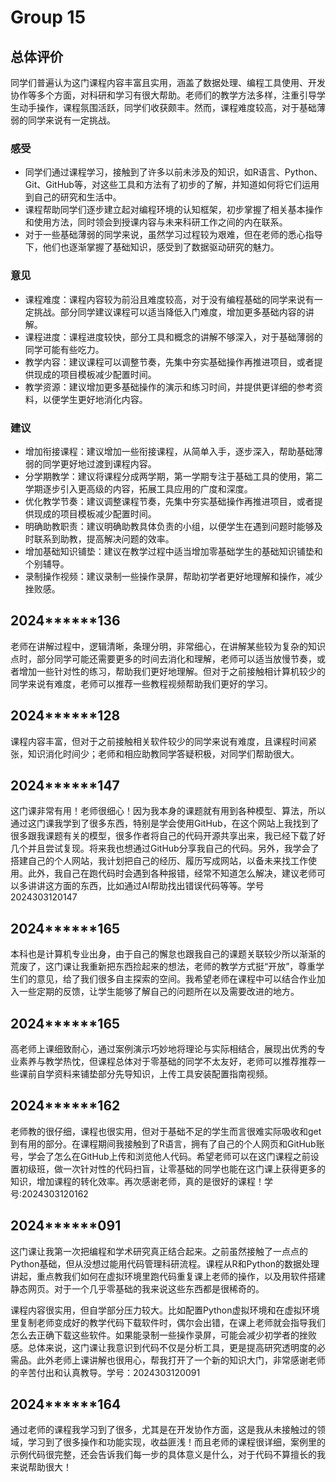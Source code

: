 # Group 15


## 总体评价

同学们普遍认为这门课程内容丰富且实用，涵盖了数据处理、编程工具使用、开发协作等多个方面，对科研和学习有很大帮助。老师们的教学方法多样，注重引导学生动手操作，课程氛围活跃，同学们收获颇丰。然而，课程难度较高，对于基础薄弱的同学来说有一定挑战。

### 感受

- 同学们通过课程学习，接触到了许多以前未涉及的知识，如R语言、Python、Git、GitHub等，对这些工具和方法有了初步的了解，并知道如何将它们运用到自己的研究和生活中。
- 课程帮助同学们逐步建立起对编程环境的认知框架，初步掌握了相关基本操作和使用方法，同时领会到授课内容与未来科研工作之间的内在联系。
- 对于一些基础薄弱的同学来说，虽然学习过程较为艰难，但在老师的悉心指导下，他们也逐渐掌握了基础知识，感受到了数据驱动研究的魅力。

### 意见

- 课程难度：课程内容较为前沿且难度较高，对于没有编程基础的同学来说有一定挑战。部分同学建议课程可以适当降低入门难度，增加更多基础内容的讲解。
- 课程进度：课程进度较快，部分工具和概念的讲解不够深入，对于基础薄弱的同学可能有些吃力。
- 教学内容：建议课程可以调整节奏，先集中夯实基础操作再推进项目，或者提供现成的项目模板减少配置时间。
- 教学资源：建议增加更多基础操作的演示和练习时间，并提供更详细的参考资料，以便学生更好地消化内容。

### 建议

- 增加衔接课程：建议增加一些衔接课程，从简单入手，逐步深入，帮助基础薄弱的同学更好地过渡到课程内容。
- 分学期教学：建议将课程分成两学期，第一学期专注于基础工具的使用，第二学期逐步引入更高级的内容，拓展工具应用的广度和深度。
- 优化教学节奏：建议调整课程节奏，先集中夯实基础操作再推进项目，或者提供现成的项目模板减少配置时间。
- 明确助教职责：建议明确助教具体负责的小组，以便学生在遇到问题时能够及时联系到助教，提高解决问题的效率。
- 增加基础知识铺垫：建议在教学过程中适当增加零基础学生的基础知识铺垫和个别辅导。
- 录制操作视频：建议录制一些操作录屏，帮助初学者更好地理解和操作，减少挫败感。

## 2024******136

老师在讲解过程中，逻辑清晰，条理分明，非常细心，在讲解某些较为复杂的知识点时，部分同学可能还需要更多的时间去消化和理解，老师可以适当放慢节奏，或者增加一些针对性的练习，帮助我们更好地理解。但对于之前接触相计算机较少的同学来说有难度，老师可以推荐一些教程视频帮助我们更好的学习。


## 2024******128

课程内容丰富，但对于之前接触相关软件较少的同学来说有难度，且课程时间紧张，知识消化时间少；老师和相应助教同学答疑积极，对同学们帮助很大。

## 2024******147

这门课非常有用！老师很细心！因为我本身的课题就有用到各种模型、算法，所以通过这门课我学到了很多东西，特别是学会使用GitHub，在这个网站上我找到了很多跟我课题有关的模型，很多作者将自己的代码开源共享出来，我已经下载了好几个并且尝试复现。将来我也想通过GitHub分享我自己的代码。另外，我学会了搭建自己的个人网站，我计划把自己的经历、履历写成网站，以备未来找工作使用。此外，我自己在跑代码时会遇到各种报错，经常不知道怎么解决，建议老师可以多讲讲这方面的东西，比如通过AI帮助找出错误代码等等。学号2024303120147

## 2024******165

本科也是计算机专业出身，由于自己的懈怠也跟我自己的课题关联较少所以渐渐的荒废了，这门课让我重新把东西捡起来的想法，老师的教学方式挺“开放”，尊重学生们的意见，给了我们很多自主探索的空间。我希望老师在课程中可以结合作业加入一些定期的反馈，让学生能够了解自己的问题所在以及需要改进的地方。

## 2024******165

高老师上课细致耐心，通过案例演示巧妙地将理论与实际相结合，展现出优秀的专业素养与教学热忱，但课程总体对于零基础的同学不太友好，老师可以推荐推荐一些课前自学资料来铺垫部分先导知识，上传工具安装配置指南视频。

## 2024******162

老师教的很仔细，课程也很实用，但对于基础不足的学生而言很难实际吸收和get到有用的部分。在课程期间我接触到了R语言，拥有了自己的个人网页和GitHub账号，学会了怎么在GitHub上传和浏览他人代码。希望老师可以在这门课程之前设置初级班，做一次针对性的代码扫盲，让零基础的同学也能在这门课上获得更多的知识，增加课程的转化效率。再次感谢老师，真的是很好的课程！学号:2024303120162

##  2024******091

这门课让我第一次把编程和学术研究真正结合起来。之前虽然接触了一点点的Python基础，但从没想过能用代码管理科研流程。课程从R和Python的数据处理讲起，重点教我们如何在虚拟环境里跑代码重复课上老师的操作，以及用软件搭建静态网页。对于一个几乎零基础的我来说这些东西都是很稀奇的。

课程内容很实用，但自学部分压力较大。比如配置Python虚拟环境和在虚拟环境里复制老师变成好的教学代码下载软件时，偶尔会出错，在课上老师就会指导我们怎么去正确下载这些软件。如果能录制一些操作录屏，可能会减少初学者的挫败感。总体来说，这门课让我意识到代码不仅是分析工具，更是提高研究透明度的必需品。此外老师上课讲解也很用心，帮我打开了一个新的知识大门，非常感谢老师的辛苦付出和认真教导。学号：2024303120091

## 2024******164

通过老师的课程我学习到了很多，尤其是在开发协作方面，这是我从未接触过的领域，学习到了很多操作和功能实现，收益匪浅！而且老师的课程很详细，案例里的示例代码很完整，还会告诉我们每一步的具体意义是什么，对于代码不算擅长的我来说帮助很大！
